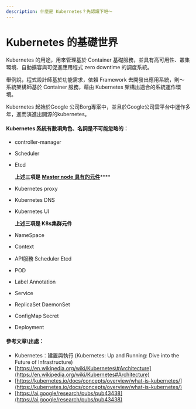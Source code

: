```yaml
---
description: 什麼是 Kubernetes？先認識下吧～
---
```


# Kubernetes 的基礎世界

Kubernetes 的用途，用來管理基於 Container 基礎服務，並具有高可用性、叢集環境、自動擴容與可促進應用程式 zero downtime 的調度系統。

舉例說，程式設計師基於功能需求，依賴 Framework 去開發出應用系統，則～ 系統架構師基於 Container 服務，藉由 Kubernetes 架構出適合的系統運作環境。

Kubernetes 起始於Google 公司Borg專案中，並且於Google公司雲平台中運作多年，進而演進出開源的kubernetes。

#### Kubernetes 系統有數項角色、名詞是不可能忽略的：

* controller-manager
* Scheduler
* Etcd

  **上述三項是** [**Master node 具有的元件**](https://fufu.gitbook.io/kk8s/master-node-component)\*\*\*\*

* Kubernetes proxy
* Kubernetes DNS
* Kubernetes UI

  **上述三項是 K8s集群元件**

* NameSpace
* Context
* API服務  Scheduler  Etcd
* POD
* Label  Annotation
* Service
* ReplicaSet  DaemonSet
* ConfigMap  Secret
* Deployment

#### 參考文章\出處：

* Kubernetes：建置與執行 \(Kubernetes: Up and Running: Dive into the Future of Infrastructure\)
* [https://en.wikipedia.org/wiki/Kubernetes\#Architecture](https://en.wikipedia.org/wiki/Kubernetes#Architecture)
* [https://kubernetes.io/docs/concepts/overview/what-is-kubernetes/](https://kubernetes.io/docs/concepts/overview/what-is-kubernetes/)
* [https://ai.google/research/pubs/pub43438](https://ai.google/research/pubs/pub43438)



